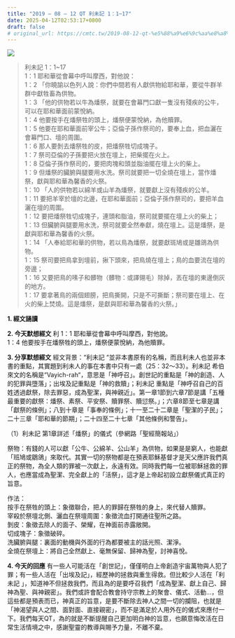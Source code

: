 ```yaml
---
title: "2019 – 08 – 12 QT 利未記 1：1~17"
date: 2025-04-12T02:53:17+0800
draft: false
# original_url: https://cmtc.tw/2019-08-12-qt-%e5%88%a9%e6%9c%aa%e8%a8%98-1%ef%bc%9a117
---
```


![](/images/qt.jpg)
> 利未記 1：1\~17  
> 1：1 耶和華從會幕中呼叫摩西，對他說：  
> 1：2 「你曉諭以色列人說：你們中間若有人獻供物給耶和華，要從牛群羊群中獻牲畜為供物。  
> 1：3 「他的供物若以牛為燔祭，就要在會幕門口獻一隻沒有殘疾的公牛，可以在耶和華面前蒙悅納。  
> 1：4 他要按手在燔祭牲的頭上，燔祭便蒙悅納，為他贖罪。  
> 1：5 他要在耶和華面前宰公牛；亞倫子孫作祭司的，要奉上血，把血灑在會幕門口、壇的周圍。  
> 1：6 那人要剝去燔祭牲的皮，把燔祭牲切成塊子。  
> 1：7 祭司亞倫的子孫要把火放在壇上，把柴擺在火上。  
> 1：8 亞倫子孫作祭司的，要把肉塊和頭並脂油擺在壇上火的柴上。  
> 1：9 但燔祭的臟腑與腿要用水洗。祭司就要把一切全燒在壇上，當作燔祭，獻與耶和華為馨香的火祭。  
> 1：10 「人的供物若以綿羊或山羊為燔祭，就要獻上沒有殘疾的公羊。  
> 1：11 要把羊宰於壇的北邊，在耶和華面前；亞倫子孫作祭司的，要把羊血灑在壇的周圍。  
> 1：12 要把燔祭牲切成塊子，連頭和脂油，祭司就要擺在壇上火的柴上；  
> 1：13 但臟腑與腿要用水洗，祭司就要全然奉獻，燒在壇上。這是燔祭，是獻與耶和華為馨香的火祭。  
> 1：14 「人奉給耶和華的供物，若以鳥為燔祭，就要獻斑鳩或是雛鴿為供物。  
> 1：15 祭司要把鳥拿到壇前，揪下頭來，把鳥燒在壇上；鳥的血要流在壇的旁邊；  
> 1：16 又要把鳥的嗉子和髒物（髒物：或譯翎毛）除掉，丟在壇的東邊倒灰的地方。  
> 1：17 要拿著鳥的兩個翅膀，把鳥撕開，只是不可撕斷；祭司要在壇上、在火的柴上焚燒。這是燔祭，是獻與耶和華為馨香的火祭。」

**1. 經文誦讀**

**2.  今天默想經文**
利 1：1 耶和華從會幕中呼叫摩西，對他說。  
1：4 他要按手在燔祭牲的頭上，燔祭便蒙悅納，為他贖罪。

**3. 分享默想經文**
經文背景：“利未記 “並非本書原有的名稱，而且利未人也並非本書的重點，其實題到利未人的事在本書中只有一處（25：32～33）。利未記 希伯來文的名稱是“Vayich-rah“，意思是「神呼召」。創世記的重點是「神的創造、人的犯罪與墮落」；出埃及記重點是「神的救贖」；利未記 重點是「神呼召自己的百姓透過獻祭，除去罪惡，成為聖潔，與神親近」。第一章1節到六章7節是講「五種最重要的獻祭：燔祭、素祭、平安祭、贖罪祭、贖愆祭。」；六章8節至七章是講「獻祭的條例」；八到十章是「事奉的條例」；十一至二十二章是「聖潔的子民」；二十三章「耶和華的節期」；二十四至二十七章「其他條例和警告」。

（1）利未記 第1章詳述「燔祭」的儀式（參網路「聖經簡報站」）

祭物：有錢的人可以獻「公牛、公綿羊、公山羊」為供物，如果是是窮人，也能獻「班鳩或鶵鴿」來取代。其實一切的祭物都是在預表耶穌基督才是天父應許我們真正的祭物，為全人類的罪被一次獻上，永遠有效。同時我們每一位被耶穌拯救的罪人，也應當成為聖潔、完全獻上的「活祭」，這才是上帝起初設立獻祭儀式真正的旨意。

作法：  
按手在祭牲的頭上：象徵聯合，把人的罪歸在祭牲的身上，來代替人贖罪。  
宰殺於祭壇北側、灑血在祭壇周圍：象徵流血打開通往聖所之路。  
剝皮：象徵去除人的面子、榮耀，在神面前赤露敞開。  
切成塊子：象徵破碎。  
洗臟腑與腿：裏面的動機與外面的行為都要被主的話光照、潔淨。  
全燒在祭壇上：將自己全然獻上、毫無保留、歸神為聖，討神喜悅。

**4. 今天的回應**
有一些人可能活在「創世記」，僅僅明白上帝創造宇宙萬物與人犯了罪；有一些人活在「出埃及記」，經歷神的拯救與重生得救。但比較少人活在「利未記 」，知道神不但拯救我們，而且為的是要呼召我們「成為聖潔、獻上自己、歸神為聖、與神親密」。我們或許會配合教會持守宗教上的聚會、儀式、活動…，但這些都是預表而已，神真正的旨意，是要不斷除去神人之間一切的攔阻，也就是「神渴望與人之間、面對面、直接親密」，而不是滿足於人用外在的儀式來應付一下。我們每天QT，為的就是不斷提醒自己更加明白神的旨意，也願意悔改活在日常生活情境之中，感謝聖靈的教導與賜予力量，不離不棄。
